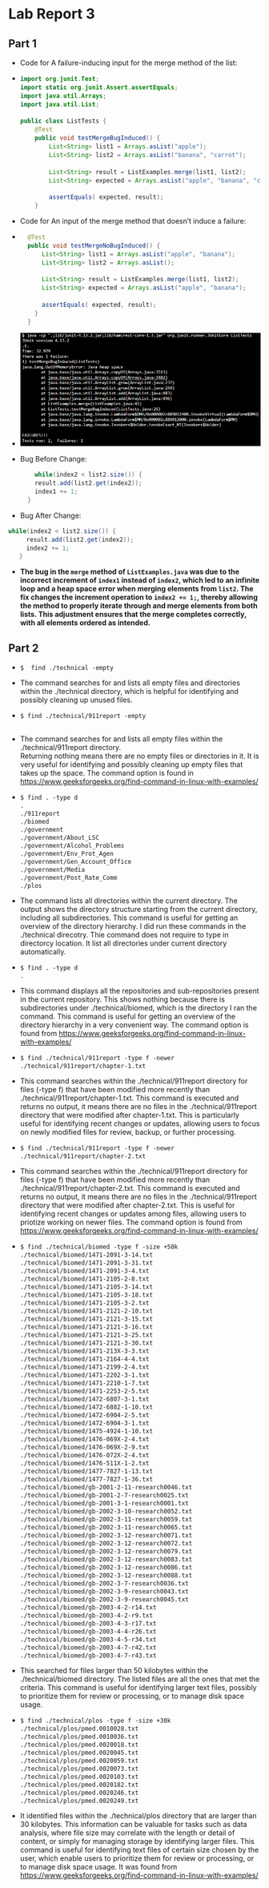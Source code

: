 # Lab Report 3
## Part 1
- Code for A failure-inducing input for the merge method of the list:
- ``` java
  import org.junit.Test;
  import static org.junit.Assert.assertEquals;
  import java.util.Arrays;
  import java.util.List;

  public class ListTests {
      @Test
      public void testMergeBugInduced() {
          List<String> list1 = Arrays.asList("apple");
          List<String> list2 = Arrays.asList("banana", "carrot");

          List<String> result = ListExamples.merge(list1, list2);
          List<String> expected = Arrays.asList("apple", "banana", "carrot");

          assertEquals( expected, result);
      }

  ```
- Code for An input of the merge method that doesn’t induce a failure:
- ``` java
    @Test
    public void testMergeNoBugInduced() {
        List<String> list1 = Arrays.asList("apple", "banana");
        List<String> list2 = Arrays.asList();

        List<String> result = ListExamples.merge(list1, list2);
        List<String> expected = Arrays.asList("apple", "banana");

        assertEquals( expected, result);
      }
    }
  ```

- ![Image](output.jpg)
- Bug Before Change:
  ```java
      while(index2 < list2.size()) {
      result.add(list2.get(index2));
      index1 += 1;
    }
  ```
- Bug After Change:  
 ```java
 while(index2 < list2.size()) {
      result.add(list2.get(index2));
      index2 += 1;
    }
 ```
- **The bug in the `merge` method of `ListExamples.java` was due to the incorrect increment of `index1` instead of `index2`,
  which led to an infinite loop and a heap space error when merging elements from `list2`. The fix changes the increment operation to `index2 += 1;`,
  thereby allowing the method to properly iterate through and merge elements from both lists. This adjustment ensures that the merge completes correctly, with all elements ordered as intended.**

## Part 2
- ```
  $  find ./technical -empty

  ```
- The command searches for and lists all empty files and directories within the ./technical directory, which is helpful for identifying and possibly cleaning up unused files.

- ```
  $ find ./technical/911report -empty
 
  ```
- The command searches for and lists all empty files within the ./technical/911report directory.   
Returning nothing means there are no empty files or directories in it. It is very useful for identifying and possibly cleaning up empty files that takes up the space.
The command option is found in https://www.geeksforgeeks.org/find-command-in-linux-with-examples/

- ```
  $ find . -type d
  .
  ./911report
  ./biomed
  ./government
  ./government/About_LSC
  ./government/Alcohol_Problems
  ./government/Env_Prot_Agen
  ./government/Gen_Account_Office
  ./government/Media
  ./government/Post_Rate_Comm
  ./plos
  ```
- The command lists all directories within the current directory. The output shows the directory structure starting from the current directory, including all subdirectories. This command is useful for getting an overview of the directory hierarchy. I did run these commands in the ./technical direcotry. Thie command does not require to type in directorcy location. It list all directories under current directory automatically. 

- ```
  $ find . -type d
  .
  ```
- This command displays all the repositories and sub-repositories present in the current repository.  This shows nothing because there is subdirectories under ./technical/biomed, which is the directory I ran the command. This command is useful for getting an overview of the directory hierarchy in a very convenient way.
The command option is found from https://www.geeksforgeeks.org/find-command-in-linux-with-examples/ 

- ```
  $ find ./technical/911report -type f -newer ./technical/911report/chapter-1.txt

  ```
- This command searches within the ./technical/911report directory for files (-type f) that have been modified more recently than ./technical/911report/chapter-1.txt.
  This command is executed and returns no output, it means there are no files in the ./technical/911report directory that were modified after chapter-1.txt.
  This is particularly useful for identifying recent changes or updates, allowing users to focus on newly modified files for review, backup, or further processing.
-  ```
   $ find ./technical/911report -type f -newer ./technical/911report/chapter-2.txt

   ```
- This command searches within the ./technical/911report directory for files (-type f) that have been modified more recently than ./technical/911report/chapter-2.txt.
  This command is executed and returns no output, it means there are no files in the ./technical/911report directory that were modified after chapter-2.txt. This is useful for 
  identifying recent changes or updates among files, allowing users to priotize working on newer files.
  The command option is found from https://www.geeksforgeeks.org/find-command-in-linux-with-examples/
- ```
  $ find ./technical/biomed -type f -size +50k
  ./technical/biomed/1471-2091-3-14.txt
  ./technical/biomed/1471-2091-3-31.txt
  ./technical/biomed/1471-2091-3-4.txt
  ./technical/biomed/1471-2105-2-8.txt
  ./technical/biomed/1471-2105-3-14.txt
  ./technical/biomed/1471-2105-3-18.txt
  ./technical/biomed/1471-2105-3-2.txt
  ./technical/biomed/1471-2121-2-10.txt
  ./technical/biomed/1471-2121-3-15.txt
  ./technical/biomed/1471-2121-3-16.txt
  ./technical/biomed/1471-2121-3-25.txt
  ./technical/biomed/1471-2121-3-30.txt
  ./technical/biomed/1471-213X-3-3.txt
  ./technical/biomed/1471-2164-4-4.txt
  ./technical/biomed/1471-2199-2-4.txt
  ./technical/biomed/1471-2202-3-1.txt
  ./technical/biomed/1471-2210-1-7.txt
  ./technical/biomed/1471-2253-2-5.txt
  ./technical/biomed/1472-6807-3-1.txt
  ./technical/biomed/1472-6882-1-10.txt
  ./technical/biomed/1472-6904-2-5.txt
  ./technical/biomed/1472-6904-3-1.txt
  ./technical/biomed/1475-4924-1-10.txt
  ./technical/biomed/1476-069X-2-4.txt
  ./technical/biomed/1476-069X-2-9.txt
  ./technical/biomed/1476-072X-2-4.txt
  ./technical/biomed/1476-511X-1-2.txt
  ./technical/biomed/1477-7827-1-13.txt
  ./technical/biomed/1477-7827-1-36.txt
  ./technical/biomed/gb-2001-2-11-research0046.txt
  ./technical/biomed/gb-2001-2-7-research0025.txt
  ./technical/biomed/gb-2001-3-1-research0001.txt
  ./technical/biomed/gb-2002-3-10-research0052.txt
  ./technical/biomed/gb-2002-3-11-research0059.txt
  ./technical/biomed/gb-2002-3-11-research0065.txt
  ./technical/biomed/gb-2002-3-12-research0071.txt
  ./technical/biomed/gb-2002-3-12-research0072.txt
  ./technical/biomed/gb-2002-3-12-research0079.txt
  ./technical/biomed/gb-2002-3-12-research0083.txt
  ./technical/biomed/gb-2002-3-12-research0086.txt
  ./technical/biomed/gb-2002-3-12-research0088.txt
  ./technical/biomed/gb-2002-3-7-research0036.txt
  ./technical/biomed/gb-2002-3-9-research0043.txt
  ./technical/biomed/gb-2002-3-9-research0045.txt
  ./technical/biomed/gb-2003-4-2-r14.txt
  ./technical/biomed/gb-2003-4-2-r9.txt
  ./technical/biomed/gb-2003-4-3-r17.txt
  ./technical/biomed/gb-2003-4-4-r26.txt
  ./technical/biomed/gb-2003-4-5-r34.txt
  ./technical/biomed/gb-2003-4-7-r42.txt
  ./technical/biomed/gb-2003-4-7-r43.txt
  ```
- This searched for files larger than 50 kilobytes within the ./technical/biomed directory. The listed files are all the ones that met the criteria. This command is useful for identifying larger text files, possibly to prioritize them for review or processing, or to manage disk space usage.
- ```
  $ find ./technical/plos -type f -size +30k
  ./technical/plos/pmed.0010028.txt
  ./technical/plos/pmed.0010036.txt
  ./technical/plos/pmed.0020018.txt
  ./technical/plos/pmed.0020045.txt
  ./technical/plos/pmed.0020059.txt
  ./technical/plos/pmed.0020073.txt
  ./technical/plos/pmed.0020103.txt
  ./technical/plos/pmed.0020182.txt
  ./technical/plos/pmed.0020246.txt
  ./technical/plos/pmed.0020249.txt
  ```
- It identified files within the ./technical/plos directory that are larger than 30 kilobytes. This information can be valuable for tasks such as data analysis, where file size may correlate with the length or detail of content, or simply for managing storage by identifying larger files. This command is useful for identifying text files of certain size chosen by the user, which enable users to prioritize them for review or processing, or to manage disk space usage.
  It was found from https://www.geeksforgeeks.org/find-command-in-linux-with-examples/
